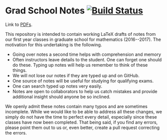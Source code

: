# Grad School Notes [![Build Status](https://travis-ci.org/ghseeli/grad-school-notes.svg?branch=master)](https://travis-ci.org/ghseeli/grad-school-notes)

Link to [PDFs](https://github.com/ghseeli/grad-school-notes/releases/).

This repository is intended to contain working LaTeX drafts of notes from our 
first year classes in graduate school for mathematics (2016--2017). The motivation for this undertaking 
is the following.
* Going over notes a second time helps with comprehension and memory
* Often instructors leave details to the student. One can forget one should do
  these. Typing up notes will help us remember to think of these things.
* We will not lose our notes if they are typed up and on GitHub.
* One source of notes will be useful for studying for qualifying exams.
* One can search typed up notes very easily.
* Notes are open to collaborators to help us catch mistakes and provide additional
  insight should anyone be so inclined.

We openly admit these notes contain many typos and are sometimes incomplete.
While we would like to be able to address all these changes, we simply do not
have the time to perfect every detail, especially since these classes have now
been completed. That being said, if you find any errors,
please point them out to us or, even better, create a pull request correcting the
errors.
